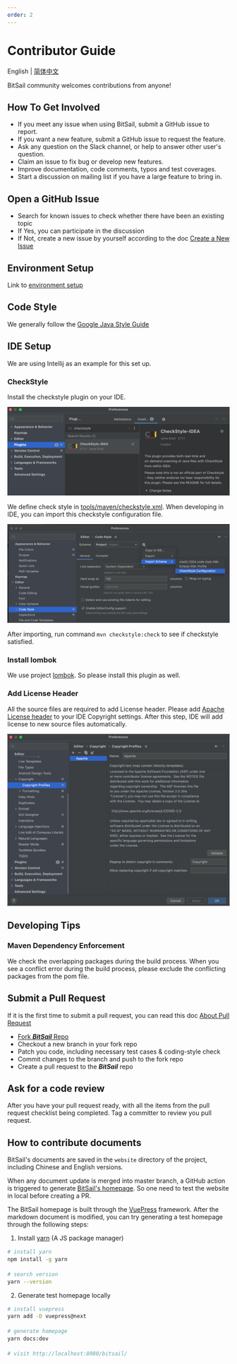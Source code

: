 ```yaml
---
order: 2
---
```

# Contributor Guide
English | [简体中文](../../zh/community/contribute.md)

BitSail community welcomes contributions from anyone!

## How To Get Involved

- If you meet any issue when using BitSail, submit a GitHub issue to report.
- If you want a new feature, submit a GitHub issue to request the feature.
- Ask any question on the Slack channel, or help to answer other user's question.
- Claim an issue to fix bug or develop new features.
- Improve documentation, code comments, typos and test coverages.
- Start a discussion on mailing list if you have a large feature to bring in.

## Open a GitHub Issue
- Search for known issues to check whether there have been an existing topic
- If Yes, you can participate in the discussion
- If Not, create a new issue by yourself according to the doc [Create a New Issue](https://docs.github.com/en/issues/tracking-your-work-with-issues/creating-an-issue)

## Environment Setup
Link to [environment setup](../documents/start/env_setup.md)

## Code Style

We generally follow the [Google Java Style Guide](https://google.github.io/styleguide/javaguide.html)

## IDE Setup

We are using Intellij as an example for this set up.

### CheckStyle

Install the checkstyle plugin on your IDE.

![](../../images/checkstyle_plugin.png)

We define check style in [tools/maven/checkstyle.xml](https://github.com/bytedance/bitsail/blob/master/tools/maven/checkstyle.xml).
When developing in IDE, you can import this checkstyle configuration file.

![](../../images/set_checkstyle.png)

After importing, run command `mvn checkstyle:check` to see if checkstyle satisfied.

### Install lombok

We use project [lombok](https://projectlombok.org/). So please install this plugin as well.

### Add License Header
All the source files are required to add License header. Please add [Apache License header](https://www.apache.org/legal/src-headers#headers)
to your IDE Copyright settings. After this step, IDE will add license to new source files automatically.

![](../../images/license_header.png)

## Developing Tips
### Maven Dependency Enforcement
We check the overlapping packages during the build process. When you see a conflict error during the build process,
please exclude the conflicting packages from the pom file.

## Submit a Pull Request
If it is the first time to submit a pull request, you can read this doc [About Pull Request](https://docs.github.com/en/pull-requests/collaborating-with-pull-requests/proposing-changes-to-your-work-with-pull-requests/about-pull-requests)

- [Fork ***BitSail*** Repo](https://docs.github.com/en/get-started/quickstart/fork-a-repo)
- Checkout a new branch in your fork repo
- Patch you code, including necessary test cases & coding-style check
- Commit changes to the branch and push to the fork repo
- Create a pull request to the ***BitSail*** repo

## Ask for a code review
After you have your pull request ready, with all the items from the pull request checklist being completed.
Tag a committer to review you pull request.

## How to contribute documents

BitSail's documents are saved in the `website` directory of the project, including Chinese and English versions.

When any document update is merged into master branch, a GitHub action is triggered to generate [BitSail's homepage](https://bytedance.github.io/bitsail/). So one need to test the website in local before creating a PR.

The BitSail homepage is built through the [VuePress](https://vuepress-theme-hope.github.io/v2/) framework. After the markdown document is modified, you can try generating a test homepage through the following steps:

 1. Install [yarn](https://yarnpkg.com/) (A JS package manager)

```bash
# install yarn
npm install -g yarn

# search version
yarn --version
```

 2. Generate test homepage locally
```bash
# install vuepress
yarn add -D vuepress@next

# generate homepage
yarn docs:dev

# visit http://localhost:8080/bitsail/
```
